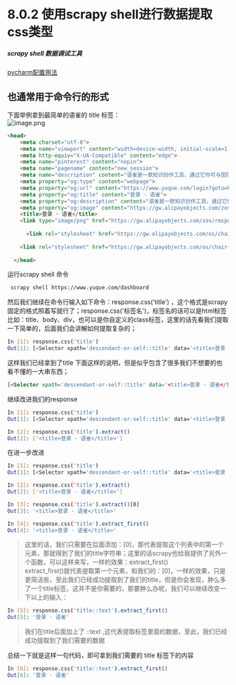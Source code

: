 # 8.0.2 使用scrapy shell进行数据提取 css类型

##### scrapy shell 数据调试工具
[pycharm配置用法]([http://www.scrapyd.cn/jiaocheng/135.html](用法))

也通常用于命令行的形式
---
下面举例拿到最简单的语雀的 title 标签：<br />![image.png](https://cdn.nlark.com/yuque/0/2019/png/235650/1550634127593-202f6257-9822-4a56-889f-2a241eca21d2.png#align=left&display=inline&height=326&linkTarget=_blank&name=image.png&originHeight=652&originWidth=2298&size=385784&width=1149)

```html
<head>
    <meta charset="utf-8">
    <meta name="viewport" content="width=device-width, initial-scale=1, maximum-scale=1, user-scalable=no">
    <meta http-equiv="X-UA-Compatible" content="edge">
    <meta name="pinterest" content="nopin">
    <meta name="pagename" content="new_session">
    <meta name="description" content="语雀是一款知识创作工具，通过它你可与团队一起编写文档、交流想法、沉淀知识，让企业、团队、个人轻松拥有自己的在线知识库">
    <meta property="og:type" content="webpage">
    <meta property="og:url" content="https://www.yuque.com/login?goto=https%3A%2F%2Fwww.yuque.com%2Fdashboard">
    <meta property="og:title" content="登录 · 语雀">
    <meta property="og:description" content="语雀是一款知识创作工具，通过它你可与团队一起编写文档、交流想法、沉淀知识，让企业、团队、个人轻松拥有自己的在线知识库">
    <meta property="og:image" content="https://gw.alipayobjects.com/zos/rmsportal/xwaMkpycAdwCBrdgyWiT.png">
    <title>登录 · 语雀</title>
    <link type="image/png" href="https://gw.alipayobjects.com/zos/rmsportal/UTjFYEzMSYVwzxIGVhMu.png" rel="shortcut icon" />
    
      <link rel="stylesheet" href="https://gw.alipayobjects.com/os/chair-script/skylark/common.4b0412f6.chunk.css" />
    
    <link rel="stylesheet" href="https://gw.alipayobjects.com/os/chair-script/skylark/newLogin.4e3d3c46.css" />
  
  </head>
```

运行scrapy shell 命令
```bash
 scrapy shell https://www.yuque.com/dashboard
```

然后我们继续在命令行输入如下命令：response.css('title') ，这个格式是scrapy固定的格式照着写就行了；response.css('标签名')，标签名的话可以是html标签比如：title、body、div，也可以是你自定义的class标签，这里的话先看我们提取一下简单的，后面我们会讲解如何提取复杂的；
```bash
In [1]: response.css('title')                                       
Out[1]: [<Selector xpath='descendant-or-self::title' data='<title>登录 · 语雀</title>'>]
```

这样我们已经拿到了title 下面这样的说明，但是似乎包含了很多我们不想要的也看不懂的一大串东西；
```html
[<Selector xpath='descendant-or-self::title' data='<title>登录 · 语雀</title>'>]
```

继续改进我们的response
```bash
In [1]: response.css('title') 
Out[1]: [<Selector xpath='descendant-or-self::title' data='<title>登录 · 语雀</title>'>]

In [2]: response.css('title').extract()
Out[2]: ['<title>登录 · 语雀</title>']
```

在进一步改进
```bash
In [1]: response.css('title')
Out[1]: [<Selector xpath='descendant-or-self::title' data='<title>登录 · 语雀</title>'>]

In [2]: response.css('title').extract()
Out[2]: ['<title>登录 · 语雀</title>']

In [3]: response.css('title').extract()[0]                             
Out[3]: '<title>登录 · 语雀</title>'

In [4]: response.css('title').extract_first()
Out[4]: '<title>登录 · 语雀</title>'
```
> 这里的话，我们只需要在后面添加：[0]，那代表提取这个列表中的第一个元素，那就得到了我们的title字符串；这里的话scrapy也给我提供了另外一个函数，可以这样来写，一样的效果：extract_first()
> <br />
> extract_first()就代表提取第一个元素，和我们的：[0]，一样的效果，只是更简洁些，至此我们已经成功提取到了我们的title，但是你会发现，肿么多了一个title标签，这并不是你需要的，那要肿么办呢，我们可以继续改变一下以上的输入：

```bash
In [5]: response.css('title::text').extract_first()                                   
Out[5]: '登录 · 语雀'
```
> 我们在title后面加上了 ::text ,这代表提取标签里面的数据，至此，我们已经成功提取到了我们需要的数据


总结一下就是这样一句代码，即可拿到我们需要的 title 标签下的内容
```bash
In [6]: response.css('title::text').extract_first()
Out[6]: '登录 · 语雀'
```


